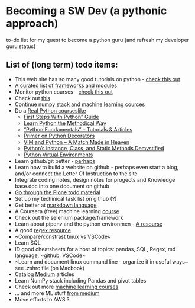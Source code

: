 # Becoming a SW Dev (a pythonic approach)
to-do list for my quest to become a python guru (and refresh my developer guru status)
## List of (long term) todo items:
* This web site has so many good tutorials on python - [check this out](https://www.coriers.com/25-of-the-best-data-science-courses-online/)
* A [curated list of frameworks and modules](https://github.com/vinta/awesome-python)
* Monitor python courses - [check this out](https://medium.com/better-programming/my-favorite-free-courses-to-learn-python-in-depth-95eb9508d042)
* Check out [this](https://towardsdatascience.com/two-pandas-functions-you-must-know-for-easy-data-manipulation-in-python-2f6d0a2ef3e5)
* [Continue numpy stack and machine learning cources](http://www.udemy.com/course/deep-learning-prerequisites-the-numpy-stack-in-python/learn/lecture/5857390#overview)
* Do a [Real Python courses](https://realpython.com/start-here/)[like](https://realpython.com/switching-to-python/)
  * [First Steps With Python” Guide](https://realpython.com/python-first-steps/)
  * [Learn Python the Methodical Way](https://realpython.com/learn-python-the-methodical-way/)
  * [“Python Fundamentals” – Tutorials & Articles](https://realpython.com/tutorials/basics/)
  * [Primer on Python Decorators](https://realpython.com/primer-on-python-decorators/)
  * [VIM and Python – A Match Made in Heaven](https://realpython.com/vim-and-python-a-match-made-in-heaven/)
  * [Python’s Instance, Class, and Static Methods Demystified](https://realpython.com/instance-class-and-static-methods-demystified/)
  * [Python Virtual Environments](https://realpython.com/python-virtual-environments-a-primer/)
* Learn github/git better  - [perhaps](http://git-scm.com/book/en/v2/Git-Branching-Basic-Branching-and-Merging)
* Learn how to build a website on github - perhaps even start a blog, and/or connect the Letter Of Instruction to the site
* Integrate coding notes, design notes for progects and Knowledge base.doc into one document on github
* [Go through the Plone todo material](http://tutorialtodoapp.readthedocs.org/en/latest/index.html)
* Set up my techinical task list on github (?)
* Get better at [markdown language](https://guides.github.com/features/mastering-markdown/)
* A Coursera (free) machine learning [course](https://www.coursera.org/learn/machine-learning)
* Check out the selenium package/framework
* Learn about pipenv and the python environmen - [A resourse](https://medium.com/better-programming/improve-your-python-package-management-with-pipenv-28093c007955)
* A good [regex resource](https://regex101.com/) 
* ~Compare/constrast tmux vs VSCode~
* Learn SQL
* ID good cheatsheets for a host of topics: pandas, SQL, Regex, md language, ~github, VSCode~
* ~Learn and document linux command line - organize it in useful ways~ see .zshrc file (on Macbook)
* Catalog [Medium](https://medium.com/) articles
* Learn NumPy stack including Pandas and pivot tables
* Check out more [machine learning courses](https://www.coriers.com/25-of-the-best-data-science-courses-online/)
* ... and more ML stuff [from medium](https://towardsdatascience.com/how-to-build-an-integration-between-automl-and-mlflow-6d66d4bdc4d1) 
* Move efforts to AWS ?
